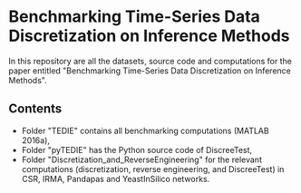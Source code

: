 # Benchmarking Time-Series Data Discretization on Inference Methods

In this repository are all the datasets, source code and computations for the paper entitled "Benchmarking Time-Series Data Discretization on Inference Methods".


## Contents
- Folder "TEDIE" contains all benchmarking computations (MATLAB 2016a),
- Folder "pyTEDIE" has the Python source code of DiscreeTest, 
- Folder "Discretization_and_ReverseEngineering" for the relevant computations (discretization, reverse engineering, and DiscreeTest) in CSR, IRMA, Pandapas and YeastInSilico networks. 
